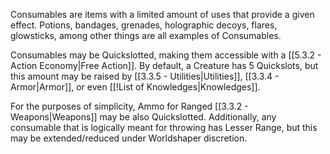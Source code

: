 Consumables are items with a limited amount of uses that provide a given effect. Potions, bandages, grenades, holographic decoys, flares, glowsticks, among other things are all examples of Consumables.

Consumables may be Quickslotted, making them accessible with a [[5.3.2 - Action Economy|Free Action]]. By default, a Creature has 5 Quickslots, but this amount may be raised by [[3.3.5 - Utilities|Utilities]], [[3.3.4 - Armor|Armor]], or even [[!List of Knowledges|Knowledges]].

For the purposes of simplicity, Ammo for Ranged [[3.3.2 - Weapons|Weapons]] may be also Quickslotted. Additionally, any consumable that is logically meant for throwing has Lesser Range, but this may be extended/reduced under Worldshaper discretion.